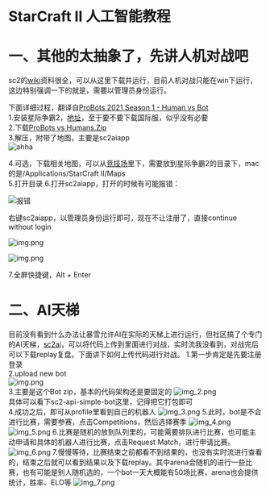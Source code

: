 # StarCraft Ⅱ 人工智能教程

# 一、其他的太抽象了，先讲人机对战吧
sc2的[wiki](https://sc2ai.net/wiki/human-vs-bot/)资料很全，可以从这里下载并运行，目前人机对战只能在win下运行，这边特别强调一下的就是，需要以管理员身份运行。

下面详细过程，翻译自[ProBots 2021 Season 1 - Human vs Bot](https://community.eschamp.com/t/probots-2021-season-1-human-vs-bot/256)  
1.安装星际争霸2，[地址](https://sc2.blizzard.cn/landing)，至于要不要下载国际服，似乎没有必要  
2.下载[ProBots vs Humans.Zip](https://www.dropbox.com/s/9ffo2zjxi61dk5a/ProBots%20vs%20Humans_2021_S1.zip?dl=0)  
3.解压，附带了地图，主要是sc2aiapp  
![ahha](.img/QQ截图20211128171102.png)  

4.可选，下载相关地图，可以从[竞技场](https://sc2ai.net/wiki/maps/)里下，需要放到星际争霸2的目录下，mac的是/Applications/StarCraft II/Maps  
5.打开目录 
6.打开sc2aiapp，打开的时候有可能报错：  

![报错](.img/QQ截图20211128171146.png)

右键sc2aiapp，以管理员身份运行即可，现在不让注册了，直接continue without login

![img.png](.img/img.png)  

![img.png](.img/img2.png)  

7.全屏快捷键，Alt + Enter

# 二、AI天梯
目前没有看到什么办法让暴雪允许AI在实际的天梯上进行运行，但社区搞了个专门的AI天梯，[sc2ai](https://sc2ai.net/)，可以将代码上传到里面进行对战，实时流我没看到，对战完后可以下载replay复盘。下面讲下如何上传代码进行对战。
1.第一步肯定是先要注册登录  
2.upload new bot  
![img.png](.img/aaaaavjaojoehvao.png)  
3.主要是这个Bot zip，基本的代码架构还是要固定的 
![img_2.png](.img/img_2.png)  
具体可以看下sc2-api-simple-bot这里，记得把它打包即可  
4.成功之后，即可从profile里看到自己的机器人
![img_3.png](.img/img_3.png)
5.此时，bot是不会进行比赛，需要参赛，点击Competitions，然后选择赛季
![img_4.png](.img/img_4.png)
![img_5.png](.img/img_5.png)
6.比赛是随机的放到队列里的，可能需要排队进行比赛，也可能主动申请和具体的机器人进行比赛，点击Request Match，进行申请比赛。
![img_6.png](.img/img_6.png)
7.慢慢等待，比赛结束之前都看不到结果的，也没有实时流进行查看的，结束之后就可以看到结果以及下载replay。其中arena会随机的进行一些比赛，也有可能是别人随机选的，一个bot一天大概能有50场比赛，arena也会提供统计，胜率、ELO等
![img_7.png](.img/img_7.png)

